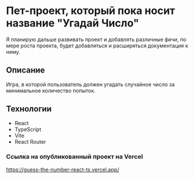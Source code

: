 # Пет-проект, который пока носит название "Угадай Число"
Я планирую дальше развивать проект и добавлять различные фичи, 
по мере роста проекта, будет добавляться и расширяться документация к нему.

## Описание 
Игра, в которой пользователь должен угадать случайное число за минимальное количество попыток.

## Технологии
- React
- TypeScript
- Vite
- React Router

### Ссылка на опубликованный проект на Vercel
https://guess-the-number-react-ts.vercel.app/
